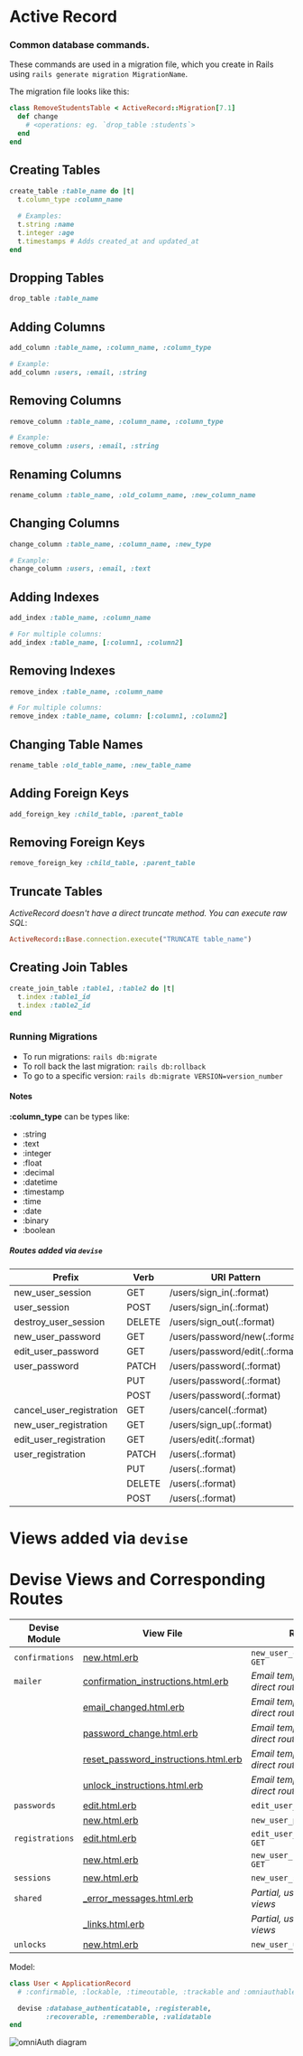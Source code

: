 # Active Record
### Common database commands.

These commands are used in a migration file, which you create in Rails using `rails generate migration MigrationName`.

The migration file looks like this: 
```ruby
class RemoveStudentsTable < ActiveRecord::Migration[7.1]
  def change
    # <operations: eg. `drop_table :students`>
  end
end
```

## Creating Tables
```ruby
create_table :table_name do |t|
  t.column_type :column_name
  
  # Examples:
  t.string :name
  t.integer :age
  t.timestamps # Adds created_at and updated_at
end
```
## Dropping Tables
```ruby
drop_table :table_name
```

## Adding Columns
```ruby
add_column :table_name, :column_name, :column_type

# Example:
add_column :users, :email, :string
```

## Removing Columns
```ruby
remove_column :table_name, :column_name, :column_type

# Example:
remove_column :users, :email, :string
```

## Renaming Columns
```ruby
rename_column :table_name, :old_column_name, :new_column_name
```

## Changing Columns
```ruby
change_column :table_name, :column_name, :new_type

# Example:
change_column :users, :email, :text
```

## Adding Indexes
```ruby
add_index :table_name, :column_name

# For multiple columns:
add_index :table_name, [:column1, :column2]
```

## Removing Indexes
```ruby
remove_index :table_name, :column_name

# For multiple columns:
remove_index :table_name, column: [:column1, :column2]
```

## Changing Table Names
```ruby
rename_table :old_table_name, :new_table_name
```

## Adding Foreign Keys
```ruby
add_foreign_key :child_table, :parent_table
```

## Removing Foreign Keys
```ruby
remove_foreign_key :child_table, :parent_table
```

## Truncate Tables
*ActiveRecord doesn't have a direct truncate method. You can execute raw SQL*:
```ruby
ActiveRecord::Base.connection.execute("TRUNCATE table_name")
```

## Creating Join Tables
```ruby
create_join_table :table1, :table2 do |t|
  t.index :table1_id
  t.index :table2_id
end
```

### Running Migrations
  - To run migrations: `rails db:migrate`
  - To roll back the last migration: `rails db:rollback`
  - To go to a specific version: `rails db:migrate VERSION=version_number`

#### Notes
  **:column_type** can be types like: 
  - :string
  - :text 
  - :integer 
  - :float 
  - :decimal
  - :datetime
  - :timestamp
  - :time
  - :date 
  - :binary
  - :boolean


##### Routes added via `devise`

| Prefix                        | Verb   | URI Pattern                 | Controller#Action               |
|-------------------------------|--------|-----------------------------|---------------------------------|
| new_user_session              | GET    | /users/sign_in(.:format)    | devise/sessions#new             |
| user_session                  | POST   | /users/sign_in(.:format)    | devise/sessions#create          |
| destroy_user_session          | DELETE | /users/sign_out(.:format)   | devise/sessions#destroy         |
| new_user_password             | GET    | /users/password/new(.:format) | devise/passwords#new          |
| edit_user_password            | GET    | /users/password/edit(.:format)| devise/passwords#edit         |
| user_password                 | PATCH  | /users/password(.:format)   | devise/passwords#update         |
|                               | PUT    | /users/password(.:format)   | devise/passwords#update         |
|                               | POST   | /users/password(.:format)   | devise/passwords#create         |
| cancel_user_registration      | GET    | /users/cancel(.:format)     | devise/registrations#cancel     |
| new_user_registration         | GET    | /users/sign_up(.:format)    | devise/registrations#new        |
| edit_user_registration        | GET    | /users/edit(.:format)       | devise/registrations#edit       |
| user_registration             | PATCH  | /users(.:format)            | devise/registrations#update     |
|                               | PUT    | /users(.:format)            | devise/registrations#update     |
|                               | DELETE | /users(.:format)            | devise/registrations#destroy    |
|                               | POST   | /users(.:format)            | devise/registrations#create     |


# Views added via `devise`

# Devise Views and Corresponding Routes

| Devise Module      | View File                                           | Route                               |
|--------------------|-----------------------------------------------------|-------------------------------------|
| `confirmations`    | [new.html.erb](./devise/confirmations/new.html.erb) | `new_user_confirmation GET`         |
| `mailer`           | [confirmation_instructions.html.erb](./devise/mailer/confirmation_instructions.html.erb) | *Email template, no direct route* |
|                    | [email_changed.html.erb](./devise/mailer/email_changed.html.erb) | *Email template, no direct route* |
|                    | [password_change.html.erb](./devise/mailer/password_change.html.erb) | *Email template, no direct route* |
|                    | [reset_password_instructions.html.erb](./devise/mailer/reset_password_instructions.html.erb) | *Email template, no direct route* |
|                    | [unlock_instructions.html.erb](./devise/mailer/unlock_instructions.html.erb) | *Email template, no direct route* |
| `passwords`        | [edit.html.erb](./devise/passwords/edit.html.erb)   | `edit_user_password GET`            |
|                    | [new.html.erb](./devise/passwords/new.html.erb)     | `new_user_password GET`             |
| `registrations`    | [edit.html.erb](./devise/registrations/edit.html.erb) | `edit_user_registration GET`      |
|                    | [new.html.erb](./devise/registrations/new.html.erb) | `new_user_registration GET`         |
| `sessions`         | [new.html.erb](./devise/sessions/new.html.erb)      | `new_user_session GET`              |
| `shared`           | [_error_messages.html.erb](./devise/shared/_error_messages.html.erb) | *Partial, used in other views*   |
|                    | [_links.html.erb](./devise/shared/_links.html.erb)  | *Partial, used in other views*     |
| `unlocks`          | [new.html.erb](./devise/unlocks/new.html.erb)       | `new_user_unlock GET`               |

Model: 

```ruby 
class User < ApplicationRecord
  # :confirmable, :lockable, :timeoutable, :trackable and :omniauthable

  devise :database_authenticatable, :registerable,
         :recoverable, :rememberable, :validatable
end
```


![omniAuth diagram](https://developer.okta.com/assets-jekyll/blog/omniauth/omniauth-diagram-e360792c4909a94825a92c7d02614e5c7c283a62465a8dc3c17cbb907969bdb3.png)